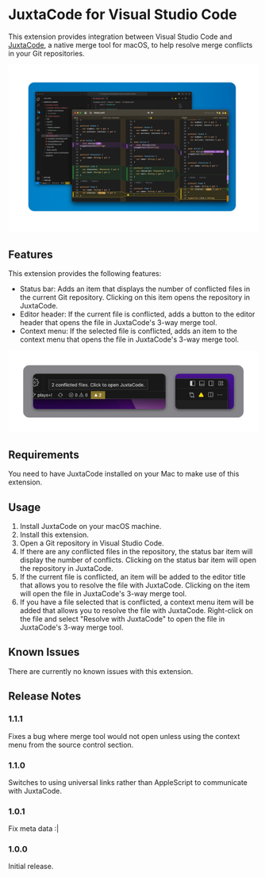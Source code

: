 # JuxtaCode for Visual Studio Code

This extension provides integration between Visual Studio Code and [JuxtaCode](https://juxtacode.app), a native merge tool for macOS, to help resolve merge conflicts in your Git repositories.

![JuxtaCode's 3-way merge tool, opened from a conflicted file in Visual Studio Code.](README/vscode-merge.webp)

## Features

This extension provides the following features:

- Status bar: Adds an item that displays the number of conflicted files in the current Git repository. Clicking on this item opens the repository in JuxtaCode.
- Editor header: If the current file is conflicted, adds a button to the editor header that opens the file in JuxtaCode's 3-way merge tool.
- Context menu: If the selected file is conflicted, adds an item to the context menu that opens the file in JuxtaCode's 3-way merge tool.

![The JuxtaCode status bar and editor title items in Visual Studio Code.](README/vscode-items.png) 

## Requirements

You need to have JuxtaCode installed on your Mac to make use of this extension.

## Usage

1. Install JuxtaCode on your macOS machine.
2. Install this extension.
3. Open a Git repository in Visual Studio Code.
4. If there are any conflicted files in the repository, the status bar item will display the number of conflicts. Clicking on the status bar item will open the repository in JuxtaCode.
5. If the current file is conflicted, an item will be added to the editor title that allows you to resolve the file with JuxtaCode. Clicking on the item will open the file in JuxtaCode's 3-way merge tool.
6. If you have a file selected that is conflicted, a context menu item will be added that allows you to resolve the file with JuxtaCode. Right-click on the file and select "Resolve with JuxtaCode" to open the file in JuxtaCode's 3-way merge tool.

## Known Issues

There are currently no known issues with this extension.

## Release Notes

### 1.1.1

Fixes a bug where merge tool would not open unless using the context menu from the source control section.

### 1.1.0

Switches to using universal links rather than AppleScript to communicate with JuxtaCode.

### 1.0.1

Fix meta data :|

### 1.0.0

Initial release.